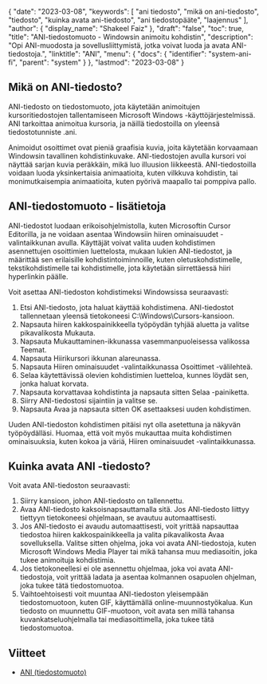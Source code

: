 {
  "date": "2023-03-08",
  "keywords": [
"ani tiedosto",
"mikä on ani-tiedosto",
"tiedosto",
"kuinka avata ani-tiedosto",
"ani tiedostopääte",
"laajennus"
],
  "author": {
    "display_name": "Shakeel Faiz"
},
  "draft": "false",
  "toc": true,
  "title": "ANI-tiedostomuoto - Windowsin animoitu kohdistin",
  "description": "Opi ANI-muodosta ja sovellusliittymistä, jotka voivat luoda ja avata ANI-tiedostoja.",
  "linktitle": "ANI",
  "menu": {
    "docs": {
      "identifier": "system-ani-fi",
      "parent": "system"
}
},
  "lastmod": "2023-03-08"
}

## Mikä on ANI-tiedosto?

ANI-tiedosto on tiedostomuoto, jota käytetään animoitujen kursoritiedostojen tallentamiseen Microsoft Windows -käyttöjärjestelmissä. ANI tarkoittaa animoitua kursoria, ja näillä tiedostoilla on yleensä tiedostotunniste .ani.

Animoidut osoittimet ovat pieniä graafisia kuvia, joita käytetään korvaamaan Windowsin tavallinen kohdistinkuvake. ANI-tiedostojen avulla kursori voi näyttää sarjan kuvia peräkkäin, mikä luo illuusion liikkeestä. ANI-tiedostoilla voidaan luoda yksinkertaisia animaatioita, kuten vilkkuva kohdistin, tai monimutkaisempia animaatioita, kuten pyörivä maapallo tai pomppiva pallo.

## ANI-tiedostomuoto - lisätietoja

ANI-tiedostot luodaan erikoisohjelmistolla, kuten Microsoftin Cursor Editorilla, ja ne voidaan asentaa Windowsiin hiiren ominaisuudet -valintaikkunan avulla. Käyttäjät voivat valita uuden kohdistimen asennettujen osoittimien luettelosta, mukaan lukien ANI-tiedostot, ja määrittää sen erilaisille kohdistintoiminnoille, kuten oletuskohdistimelle, tekstikohdistimelle tai kohdistimelle, jota käytetään siirrettäessä hiiri hyperlinkin päälle.

Voit asettaa ANI-tiedoston kohdistimeksi Windowsissa seuraavasti:

1. Etsi ANI-tiedosto, jota haluat käyttää kohdistimena. ANI-tiedostot tallennetaan yleensä tietokoneesi C:\Windows\Cursors-kansioon.
2. Napsauta hiiren kakkospainikkeella työpöydän tyhjää aluetta ja valitse pikavalikosta Mukauta.
3. Napsauta Mukauttaminen-ikkunassa vasemmanpuoleisessa valikossa Teemat.
4. Napsauta Hiirikursori ikkunan alareunassa.
5. Napsauta Hiiren ominaisuudet -valintaikkunassa Osoittimet -välilehteä.
6. Selaa käytettävissä olevien kohdistimien luetteloa, kunnes löydät sen, jonka haluat korvata.
7. Napsauta korvattavaa kohdistinta ja napsauta sitten Selaa -painiketta.
8. Siirry ANI-tiedostosi sijaintiin ja valitse se.
9. Napsauta Avaa ja napsauta sitten OK asettaaksesi uuden kohdistimen.

Uuden ANI-tiedoston kohdistimen pitäisi nyt olla asetettuna ja näkyvän työpöydälläsi. Huomaa, että voit myös mukauttaa muita kohdistimen ominaisuuksia, kuten kokoa ja väriä, Hiiren ominaisuudet -valintaikkunassa.

## Kuinka avata ANI -tiedosto?

Voit avata ANI-tiedoston seuraavasti:

1. Siirry kansioon, johon ANI-tiedosto on tallennettu.
2. Avaa ANI-tiedosto kaksoisnapsauttamalla sitä. Jos ANI-tiedosto liittyy tiettyyn tietokoneesi ohjelmaan, se avautuu automaattisesti.
3. Jos ANI-tiedosto ei avaudu automaattisesti, voit yrittää napsauttaa tiedostoa hiiren kakkospainikkeella ja valita pikavalikosta Avaa sovelluksella. Valitse sitten ohjelma, joka voi avata ANI-tiedostoja, kuten Microsoft Windows Media Player tai mikä tahansa muu mediasoitin, joka tukee animoituja kohdistimia.
4. Jos tietokoneellesi ei ole asennettu ohjelmaa, joka voi avata ANI-tiedostoja, voit yrittää ladata ja asentaa kolmannen osapuolen ohjelman, joka tukee tätä tiedostomuotoa.
5. Vaihtoehtoisesti voit muuntaa ANI-tiedoston yleisempään tiedostomuotoon, kuten GIF, käyttämällä online-muunnostyökalua. Kun tiedosto on muunnettu GIF-muotoon, voit avata sen millä tahansa kuvankatseluohjelmalla tai mediasoittimella, joka tukee tätä tiedostomuotoa.

## Viitteet
* [ANI (tiedostomuoto)](https://en.wikipedia.org/wiki/ANI_(file_format))


